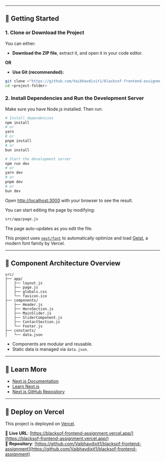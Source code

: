 

---

## 🚀 Getting Started

### 1. Clone or Download the Project

You can either:

- **Download the ZIP file**, extract it, and open it in your code editor.

**OR**

- **Use Git (recommended):**

```bash
git clone <"https://github.com/Vaibhavdixit1/blacksof-frontend-assignment">
cd <project-folder>
```

### 2. Install Dependencies and Run the Development Server

Make sure you have Node.js installed. Then run:

```bash
# Install dependencies
npm install
# or
yarn
# or
pnpm install
# or
bun install

# Start the development server
npm run dev
# or
yarn dev
# or
pnpm dev
# or
bun dev
```

Open [http://localhost:3000](http://localhost:3000) with your browser to see the result.

You can start editing the page by modifying:

```bash
src/app/page.js
```

The page auto-updates as you edit the file.

This project uses [`next/font`](https://nextjs.org/docs/app/building-your-application/optimizing/fonts) to automatically optimize and load [Geist](https://vercel.com/font), a modern font family by Vercel.

---

## 📁 Component Architecture Overview

```
src/
├── app/
│   ├── layout.js
│   ├── page.js
│   ├── globals.css
│   └── favicon.ico
├── components/
│   ├── Header.js
│   ├── HeroSection.js
│   ├── MainSlider.js
│   ├── SliderComponent.js
│   ├── ContactSection.js
│   └── Footer.js
├── constants/
│   └── data.json
```

* Components are modular and reusable.
* Static data is managed via `data.json`.


---

## 🔗 Learn More

* [Next.js Documentation](https://nextjs.org/docs)
* [Learn Next.js](https://nextjs.org/learn)
* [Next.js GitHub Repository](https://github.com/vercel/next.js)

---

## 🚀 Deploy on Vercel

This project is deployed on [Vercel](https://vercel.com/).

🔗 **Live URL**: [https://blacksof-frontend-assignment.vercel.app/](https://blacksof-frontend-assignment.vercel.app/)  
📂 **Repository**: [https://github.com/Vaibhavdixit1/blacksof-frontend-assignment](https://github.com/Vaibhavdixit1/blacksof-frontend-assignment)